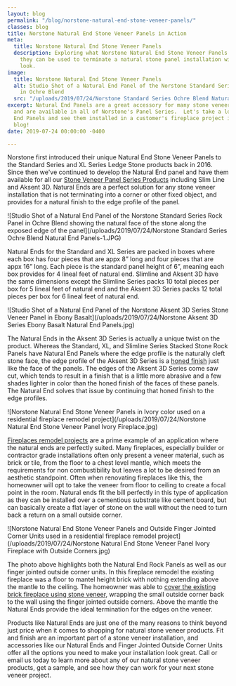 ```yaml
---
layout: blog
permalink: "/blog/norstone-natural-end-stone-veneer-panels/"
classes: blog
title: Norstone Natural End Stone Veneer Panels in Action
meta:
  title: Norstone Natural End Stone Veneer Panels
  description: Exploring what Norstone Natural End Stone Veneer Panels are and how
    they can be used to terminate a natural stone panel installation with a finished
    look.
image:
  title: Norstone Natural End Stone Veneer Panels
  alt: Studio Shot of a Natural End Panel of the Norstone Standard Series Rock Panel
    in Ochre Blend
  src: "/uploads/2019/07/24/Norstone Standard Series Ochre Blend Natural End Panels.JPG"
excerpt: Natural End Panels are a great accessory for many stone veneer installations
  and are available in all of Norstone's Panel Series.  Let's take a look at the Natural
  End Panels and see them installed in a customer's fireplace project in this week's
  blog!
date: 2019-07-24 00:00:00 -0400

---
```

Norstone first introduced their unique Natural End Stone Veneer Panels to the Standard Series and XL Series Ledge Stone products back in 2016. Since then we've continued to develop the Natural End panel and have them available for all our [Stone Veneer Panel Series Products](https://www.norstoneusa.com/products/) including Slim Line and Aksent 3D. Natural Ends are a perfect solution for any stone veneer installation that is not terminating into a corner or other fixed object, and provides for a natural finish to the edge profile of the panel.

![Studio Shot of a Natural End Panel of the Norstone Standard Series Rock Panel in Ochre Blend showing the natural face of the stone along the exposed edge of the panel](/uploads/2019/07/24/Norstone Standard Series Ochre Blend Natural End Panels-1.JPG)

Natural Ends for the Standard and XL Series are packed in boxes where each box has four pieces that are appx 8” long and four pieces that are appx 16” long. Each piece is the standard panel height of 6”, meaning each box provides for 4 lineal feet of natural end. Slimline and Aksent 3D have the same dimensions except the Slimline Series packs 10 total pieces per box for 5 lineal feet of natural end and the Aksent 3D Series packs 12 total pieces per box for 6 lineal feet of natural end.

![Studio Shot of a Natural End Panel of the Norstone Aksent 3D Series Stone Veneer Panel in Ebony Basalt](/uploads/2019/07/24/Norstone Aksent 3D Series Ebony Basalt Natural End Panels.jpg)

The Natural Ends in the Aksent 3D Series is actually a unique twist on the product. Whereas the Standard, XL, and Slimline Series Stacked Stone Rock Panels have Natural End Panels where the edge profile is the naturally cleft stone face, the edge profile of the Aksent 3D Series is a [honed finish](https://www.norstoneusa.com/blog/split-face-vs-honed-stone-veneer/) just like the face of the panels. The edges of the Aksent 3D Series come saw cut, which tends to result in a finish that is a little more abrasive and a few shades lighter in color than the honed finish of the faces of these panels. The Natural End solves that issue by continuing that honed finish to the edge profiles.

![Norstone Natural End Stone Veneer Panels in Ivory color used on a residential fireplace remodel project](/uploads/2019/07/24/Norstone Natural End Stone Veneer Panel Ivory Fireplace.jpg)

[Fireplaces remodel projects](https://www.norstoneusa.com/gallery/application/fireplace/) are a prime example of an application where the natural ends are perfectly suited. Many fireplaces, especially builder or contractor grade installations often only present a veneer material, such as brick or tile, from the floor to a chest level mantle, which meets the requirements for non combustibility but leaves a lot to be desired from an aesthetic standpoint. Often when renovating fireplaces like this, the homeowner will opt to take the veneer from floor to ceiling to create a focal point in the room. Natural ends fit the bill perfectly in this type of application as they can be installed over a cementious substrate like cement board, but can basically create a flat layer of stone on the wall without the need to turn back a return on a small outside corner.

![Norstone Natural End Stone Veneer Panels and Outside Finger Jointed Corner Units used in a residential fireplace remodel project](/uploads/2019/07/24/Norstone Natural End Stone Veneer Panel Ivory Fireplace with Outside Corners.jpg)

The photo above highlights both the Natural End Rock Panels as well as our finger jointed outside corner units. In this fireplace remodel the existing fireplace was a floor to mantel height brick with nothing extending above the mantle to the ceiling. The homeowner was able to [cover the existing brick fireplace using stone veneer](https://www.norstoneusa.com/blog/stone-veneer-over-brick-norstone-classroom-series/), wrapping the small outside corner back to the wall using the finger jointed outside corners.  Above the mantle the Natural Ends provide the ideal termination for the edges on the veneer.

Products like Natural Ends are just one of the many reasons to think beyond just price when it comes to shopping for natural stone veneer products. Fit and finish are an important part of a stone veneer installation, and accessories like our Natural Ends and Finger Jointed Outside Corner Units offer all the options you need to make your installation look great. Call or email us today to learn more about any of our natural stone veneer products, get a sample, and see how they can work for your next stone veneer project.